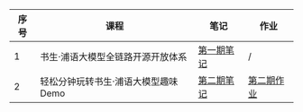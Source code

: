 ﻿
|序号|课程|笔记|作业|
|--|--|--|--|
|1| 书生·浦语大模型全链路开源开放体系 |[第一期笔记](https://github.com/Cakeeeeey/-/blob/main/Lesson1/notes/Lesson1_Notes.md)|/|
|2| 轻松分钟玩转书生·浦语大模型趣味 Demo |[第二期笔记](https://github.com/Cakeeeeey/-/tree/main/Lesson2/notes)|[第二期作业](https://github.com/Cakeeeeey/-/blob/main/Lesson2/notes/Lesson2_Notes.md%7Chttps://github.com/Cakeeeeey/-/blob/main/Lesson2/homework/Lesson2_Homework.md)

